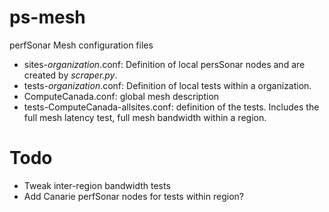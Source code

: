 ps-mesh
=======

perfSonar Mesh configuration files

* sites-*organization*.conf: Definition of local persSonar nodes and are created by *scraper.py*.
* tests-*organization*.conf: Definition of local tests within a organization.
* ComputeCanada.conf: global mesh description
* tests-ComputeCanada-allsites.conf: definition of the tests. Includes the full
  mesh latency test, full mesh bandwidth within a region.

Todo
====

* Tweak inter-region bandwidth tests
* Add Canarie perfSonar nodes for tests within region?
